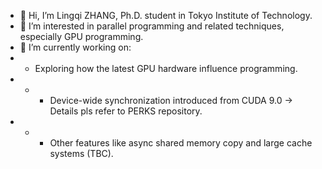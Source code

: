 - 👋 Hi, I’m Lingqi ZHANG, Ph.D. student in Tokyo Institute of Technology. 
- 👀 I’m interested in parallel programming and related techniques, especially GPU programming. 
- 🌱 I’m currently working on:
- - Exploring how the latest GPU hardware influence programming. 
- - - Device-wide synchronization introduced from CUDA 9.0 -> Details pls refer to PERKS repository. 
- - - Other features like async shared memory copy and large cache systems (TBC). 

<!---
neozhang307/neozhang307 is a ✨ special ✨ repository because its `README.md` (this file) appears on your GitHub profile.
You can click the Preview link to take a look at your changes.
--->

